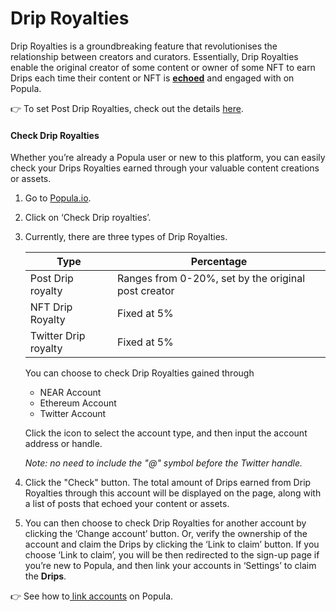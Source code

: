 # Drip Royalties

Drip Royalties is a groundbreaking feature that revolutionises the relationship between creators and curators. Essentially, Drip Royalties enable the original creator of some content or owner of some NFT to earn Drips each time their content or NFT is [**echoed**](../interactions-and-engagements/echo.md) and engaged with on Popula.

👉 To set Post Drip Royalties, check out the details [here](../interactions-and-engagements/post.md#set-post-drip-royalties).



#### Check Drip Royalties

Whether you’re already a Popula user or new to this platform, you can easily check your Drips Royalties earned through your valuable content creations or assets.

1. Go to [Popula.io](https://www.notion.so/5-2-Earn-Drips-3dfc484da8624c3e912d39ab152b5934?pvs=21).
2. Click on ‘Check Drip royalties’.
3.  Currently, there are three types of Drip Royalties.

    | Type                 | Percentage                                          |
    | -------------------- | --------------------------------------------------- |
    | Post Drip royalty    | Ranges from 0-20%, set by the original post creator |
    | NFT Drip Royalty     | Fixed at 5%                                         |
    | Twitter Drip royalty | Fixed at 5%                                         |

    You can choose to check Drip Royalties gained through

    * NEAR Account
    * Ethereum Account
    * Twitter Account

    Click the icon to select the account type, and then input the account address or handle.

    _Note: no need to include the "@" symbol before the Twitter handle._
4. Click the "Check" button. The total amount of Drips earned from Drip Royalties through this account will be displayed on the page, along with a list of posts that echoed your content or assets.
5. You can then choose to check Drip Royalties for another account by clicking the ‘Change account’ button. Or, verify the ownership of the account and claim the Drips by clicking the ‘Link to claim’ button. If you choose ‘Link to claim’, you will be then redirected to the sign-up page if you’re new to Popula, and then link your accounts in ‘Settings’ to claim the **Drips**.

👉 See how to[ link accounts](../getting-started/link-accounts.md) on Popula.
